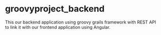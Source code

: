 # groovyproject_backend
This our backend application using groovy grails framework with REST API to link it with our frontend application using Angular.
